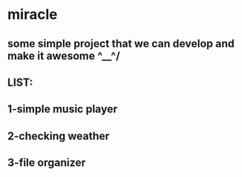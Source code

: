 # miracle
some simple project that we can develop and make it awesome \^__^/
---------------------------------------------------------------------------------------------
LIST:
-------------------------------------
1-simple music player
--------------------------------------
2-checking weather
--------------------------------------
3-file organizer
--------------------------------------
